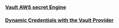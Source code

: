 ### [Vault AWS secret Engine](https://developer.hashicorp.com/vault/docs/secrets/aws)

### [Dynamic Credentials with the Vault Provider](https://developer.hashicorp.com/terraform/cloud-docs/workspaces/dynamic-provider-credentials/vault-configuration?ajs_aid=8fa3821e-e2d1-4505-aea7-f79525b4bc61&product_intent=terraform#dynamic-credentials-with-the-vault-provider)
